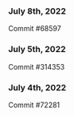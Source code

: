 ### July 8th, 2022

Commit #68597

### July 5th, 2022

Commit #314353


### July 4th, 2022

Commit #72281
